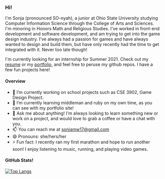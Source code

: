 ### Hi! 

I'm Sonja (pronounced SO-nyah), a junior at Ohio State University studying Computer Information Science through the College of Arts and Sciences. I'm minoring in Honors Math and Religious Studies. I've worked in front-end development and software development, and am trying to get into the game design industry. I've always had a passion for games and have always wanted to design and build them, but have only recently had the time to get integrated with it. Never too late though!

I'm currently looking for an internship for Summer 2021. Check out my [resume](Sonja_Linton_Resume.pdf) or my [portfolio](https://allysonja.github.io), and feel free to peruse my github repos. I have a few fun projects here!

#### Overview
- 🔭 I’m currently working on school projects such as CSE 3902, Game Design Project.
- 🌱 I’m currently learning middleman and ruby on my own time, as you can see with my portfolio site!
- 💬 Ask me about anything! I'm always looking to learn something new or work on a project, and would love to grab a coffee or have a chat with you.
- 📫 You can reach me at sonjamw17@gmail.com
- 😄 Pronouns: she/hers/her
- ⚡ Fun fact: I recently ran my first marathon and hope to run another soon! I enjoy listening to music, running, and playing video games.

#### GitHub Stats!
[![Top Langs](https://github-readme-stats.vercel.app/api/top-langs/?username=allysonja&exclude_repo=allysonja&hide=markdown,html)](https://github.com/anuraghazra/github-readme-stats)
